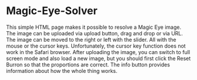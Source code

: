 # Magic-Eye-Solver
This simple HTML page makes it possible to resolve a Magic Eye image.
The image can be uploaded via upload button, drag and drop or via URL.
The image can be moved to the right or left with the slider.
All with the mouse or the cursor keys.
Unfortunately, the cursor key function does not work in the Safari browser.
After uploading the image, you can switch to full screen mode and also load a new image,
but you should first click the Reset Burron so that the proportions are correct.
The info button provides information about how the whole thing works.
